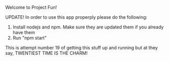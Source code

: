 Welcome to Project Fun!

UPDATE! In order to use this app properply please do the following:

1) Install nodejs and npm. Make sure they are updated them if you already have them
2) Run "npm start"


This is attempt number 19 of getting this stuff up and running but at they say, TWENTIEST TIME IS THE CHARM!

